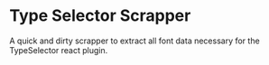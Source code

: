 # Type Selector Scrapper
A quick and dirty scrapper to extract all font data necessary for the TypeSelector react plugin. 